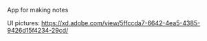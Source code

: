 App for making notes

UI pictures: https://xd.adobe.com/view/5ffccda7-6642-4ea5-4385-9426d15f4234-29cd/
